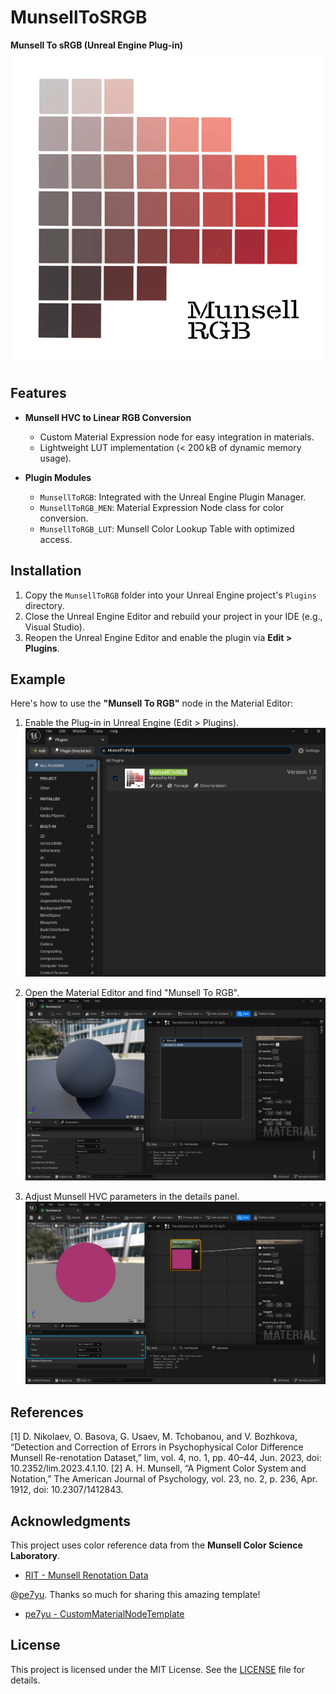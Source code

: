 # MunsellToSRGB
**Munsell To sRGB (Unreal Engine Plug-in)**
![](/MunsellToRGB/Resources/Icon128.png)

## Features
- **Munsell HVC to Linear RGB Conversion**
  - Custom Material Expression node for easy integration in materials.
  - Lightweight LUT implementation (< 200 kB of dynamic memory usage).

- **Plugin Modules**
  - `MunsellToRGB`: Integrated with the Unreal Engine Plugin Manager.
  - `MunsellToRGB_MEN`: Material Expression Node class for color conversion.
  - `MunsellToRGB_LUT`: Munsell Color Lookup Table with optimized access.

## Installation
1. Copy the `MunsellToRGB` folder into your Unreal Engine project's `Plugins` directory.
2. Close the Unreal Engine Editor and rebuild your project in your IDE (e.g., Visual Studio).
3. Reopen the Unreal Engine Editor and enable the plugin via **Edit > Plugins**.

## Example
Here's how to use the **"Munsell To RGB"** node in the Material Editor:

1. Enable the Plug-in in Unreal Engine (Edit > Plugins).
![](/Data/0.MunsellToRGB_Plugin.jpg)

2. Open the Material Editor and find "Munsell To RGB".
![](/Data/1.MunsellToRGB_MEN.jpg)

3. Adjust Munsell HVC parameters in the details panel.
![](/Data/2.MunsellColor.jpg)

## References

[1] D. Nikolaev, O. Basova, G. Usaev, M. Tchobanou, and V. Bozhkova, “Detection and Correction of Errors in Psychophysical Color Difference Munsell Re-renotation Dataset,” lim, vol. 4, no. 1, pp. 40–44, Jun. 2023, doi: 10.2352/lim.2023.4.1.10.
[2] A. H. Munsell, “A Pigment Color System and Notation,” The American Journal of Psychology, vol. 23, no. 2, p. 236, Apr. 1912, doi: 10.2307/1412843.

## Acknowledgments

This project uses color reference data from the **Munsell Color Science Laboratory**.  
- [RIT - Munsell Renotation Data](https://www.rit.edu/science/munsell-color-science-lab-educational-resources#munsell-renotation-data)

@[pe7yu](https://github.com/pe7yu). Thanks so much for sharing this amazing template!
- [pe7yu - CustomMaterialNodeTemplate](https://github.com/pe7yu/CustomMaterialNodeTemplate)

## License
This project is licensed under the MIT License. See the [LICENSE](./LICENSE) file for details.